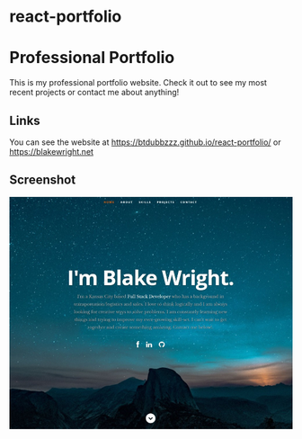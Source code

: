 # react-portfolio
# Professional Portfolio

This is my professional portfolio website. Check it out to see my most recent projects or contact me about anything!

## Links

You can see the website at https://btdubbzzz.github.io/react-portfolio/ or https://blakewright.net

## Screenshot

![Portfolio Screenshot](./portfolio/public/images/portfolio/portfolio_screenshot.jpg)
